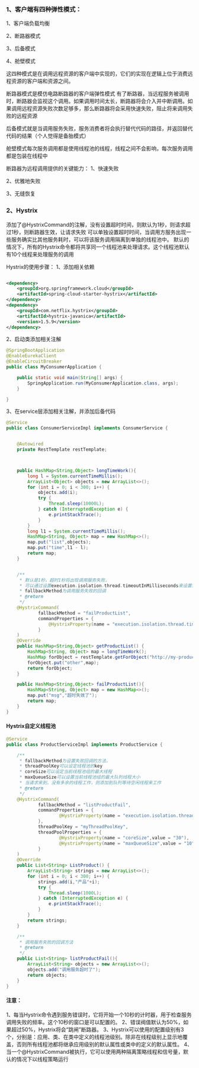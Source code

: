 ### 1、客户端有四种弹性模式：
1、客户端负载均衡

2、断路器模式

3、后备模式

4、舱壁模式

这四种模式是在调用远程资源的客户端中实现的，它们的实现在逻辑上位于消费远程资源的客户端和资源之间。

断路器模式是模仿电路断路器的客户端弹性模式
有了断路器，当远程服务被调用时，断路器会监视这个调用。如果调用时间太长，断路器将会介入并中断调用。如果调用远程资源失败次数足够多，那么断路器将会采用快速失败，阻止将来调用失败的远程资源

后备模式就是当调用服务失败，服务消费者将会执行替代代码的路径，并返回替代代码的结果（个人觉得是备胎模式）

舱壁模式每次服务调用都是使用线程池的线程，线程之间不会影响，每次服务调用都是包装在线程中

断路器为远程调用提供的关键能力：
1、快速失败

2、优雅地失败

3、无缝恢复


### 2、Hystrix

添加了@HystrixCommand的注解，没有设置超时时间，则默认为1秒，则请求超过1秒，则断路器生效，让请求失败
可以单独设置超时时间，当调用方服务出现一些服务确实比其他服务耗时，可以将该服务调用隔离到单独的线程池中。
默认的情况下，所有的Hystrix命令都将共享同一个线程池来处理请求。这个线程池默认有10个线程来处理服务的调用

Hystrix的使用步骤：
1、添加相关依赖
```xml

<dependency>
    <groupId>org.springframework.cloud</groupId>
    <artifactId>spring-cloud-starter-hystrix</artifactId>
</dependency>
<dependency>
    <groupId>com.netflix.hystrix</groupId>
    <artifactId>hystrix-javanica</artifactId>
    <version>1.5.9</version>
</dependency>
```
2、启动类添加相关注解
```java
@SpringBootApplication
@EnableEurekaClient
@EnableCircuitBreaker
public class MyConsumerApplication {

    public static void main(String[] args) {
        SpringApplication.run(MyConsumerApplication.class, args);
    }

}
```
3、在service层添加相关注解，并添加后备代码
```java
@Service
public class ConsumerServiceImpl implements ConsumerService {


    @Autowired
    private RestTemplate restTemplate;



    public HashMap<String,Object> longTimeWork(){
        long l = System.currentTimeMillis();
        ArrayList<Object> objects = new ArrayList<>();
        for (int i = 0; i < 300; i++) {
            objects.add(i);
            try {
                Thread.sleep(10000L);
            } catch (InterruptedException e) {
                e.printStackTrace();
            }
        }
        long l1 = System.currentTimeMillis();
        HashMap<String, Object> map = new HashMap<>();
        map.put("list",objects);
        map.put("time",l1 - l);
        return map;
    }


    /**
     * 默认是1秒，超时1秒将出现调用服务失败，
     * 可以通过设置execution.isolation.thread.timeoutInMilliseconds来设置请求的最长时间，单位为毫秒，
     * fallbackMethod为调用服务失败的回调
     * @return
     */
    @HystrixCommand(
            fallbackMethod = "failProductList",
            commandProperties = {
                @HystrixProperty(name = "execution.isolation.thread.timeoutInMilliseconds",value = "10000")
            }
    )
    @Override
    public HashMap<String,Object> getProductList() {
        HashMap<String, Object> map = longTimeWork();
        HashMap forObject = restTemplate.getForObject("http://my-product-service/list", HashMap.class, (Object) null);
        forObject.put("other",map);
        return forObject;
    }

    public HashMap<String,Object> failProductList(){
        HashMap<String, Object> map = new HashMap<>();
        map.put("msg","超时失效了");
        return map;
    }
}
```

#### Hystrix自定义线程池
```java
@Service
public class ProductServiceImpl implements ProductService {

    /**
     * fallbackMethod为设置失败回调的方法，
     * threadPoolKey可以设定线程池的key
     * coreSize可以设定当前线程池组的最大线程
     * maxQueueSize可以设置当前线程池组的最大队列线程大小
     * 当请求来到，没有多余的线程工作，则添加到队列等待空闲线程来工作
     * @return
     */
    @HystrixCommand(
            fallbackMethod = "listProductFail",
            commandProperties = {
                    @HystrixProperty(name = "execution.isolation.thread.timeoutInMilliseconds",value = "10000")
            },
            threadPoolKey = "myThreadPoolKey",
            threadPoolProperties = {
                    @HystrixProperty(name = "coreSize",value = "30"),
                    @HystrixProperty(name = "maxQueueSize",value = "10")
            }
    )
    @Override
    public List<String> ListProduct() {
        ArrayList<String> strings = new ArrayList<>();
        for (int i = 0; i < 300; i++) {
            strings.add(i,"产品"+i);
            try {
                Thread.sleep(1000L);
            } catch (InterruptedException e) {
                e.printStackTrace();
            }
        }
        return strings;
    }

    /**
     * 调用服务失败的回调方法
     * @return
     */
    public List<String> listProductFail(){
        ArrayList<String> objects = new ArrayList<>();
        objects.add("调用服务超时了");
        return objects;
    }
}
```

#### 注意：
1、每当Hystrix命令遇到服务错误时，它将开始一个10秒的计时器，用于检查服务调用失败的频率。这个10秒的窗口是可以配置的。
2、错误阀值默认为50%，如果超过50%，Hystrix将会“跳闸”断路器。
3、Hystrix可以使用的配置级别有3个，分别是：应用、类、在类中定义的线程池级别。除非在线程级别上显示地覆盖，否则所有线程池都将继承应用级别的默认属性或类中的定义的默认属性。
4、当一个@HystrixCommand被执行，它可以使用两种隔离策略线程和信号量，默认的情况下以线程策略运行

